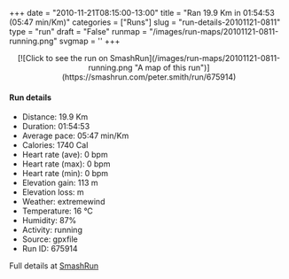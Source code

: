 +++
date = "2010-11-21T08:15:00-13:00"
title = "Ran 19.9 Km in 01:54:53 (05:47 min/Km)"
categories = ["Runs"]
slug = "run-details-20101121-0811"
type = "run"
draft = "False"
runmap = "/images/run-maps/20101121-0811-running.png"
svgmap = '<polyline points="71 44, 72 45, 73 48, 77 50, 81 58, 99 71, 100 73, 96 85, 93 85, 88 84, 84 82, 43 61, 40 59, 34 53, 30 54, 24 55, 19 54, 3 43, 1 41, 0 40, 1 38, 10 29, 24 16, 26 14, 28 15, 50 29, 55 39, 77 50, 81 58, 100 71, 96 85, 91 85, 83 82, 39 58, 35 53, 24 55, 21 55, 0 41, 1 38, 4 35, 26 14, 33 17, 49 28, 51 30, 54 37, 56 39, 77 49, 81 57, 94 66, 85 60, 81 58, 77 50, 73 47">'
+++



<!--more-->

<center>
[![Click to see the run on SmashRun](/images/run-maps/20101121-0811-running.png "A map of this run")](https://smashrun.com/peter.smith/run/675914)
</center>

#### Run details

* Distance: 19.9 Km
* Duration: 01:54:53
* Average pace: 05:47 min/Km
* Calories: 1740 Cal
* Heart rate (ave): 0 bpm
* Heart rate (max): 0 bpm
* Heart rate (min): 0 bpm
* Elevation gain: 113 m
* Elevation loss:  m
* Weather: extremewind
* Temperature: 16 &deg;C
* Humidity: 87%
* Activity: running
* Source: gpxfile
* Run ID: 675914

Full details at [SmashRun](https://smashrun.com/peter.smith/run/675914)